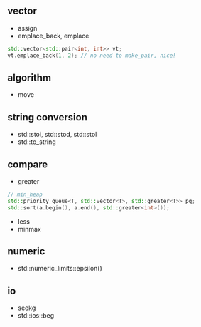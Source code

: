 
## vector
* assign
* emplace_back, emplace
```c++
std::vector<std::pair<int, int>> vt;
vt.emplace_back(1, 2); // no need to make_pair, nice!
```
## algorithm
* move

## string conversion
* std::stoi, std::stod, std::stol
* std::to_string

## compare
* greater
```c++
// min_heap
std::priority_queue<T, std::vector<T>, std::greater<T>> pq;
std::sort(a.begin(), a.end(), std::greater<int>());
```
* less
* minmax

## numeric
* std::numeric_limits<double>::epsilon()


## io
* seekg
* std::ios::beg
